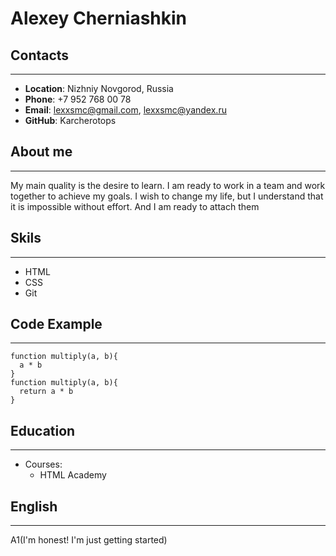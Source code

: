 # Alexey Cherniashkin
## Contacts 
---
* __Location__: Nizhniy Novgorod, Russia
* __Phone__: +7 952 768 00 78
* __Email__: lexxsmc@gmail.com, lexxsmc@yandex.ru
* __GitHub__: Karcherotops
## About me
---
My main quality is the desire to learn. I am ready to work in a team and work together to achieve my goals. I wish to change my life, but I understand that it is impossible without effort. And I am ready to attach them
## Skils 
---
* HTML
* CSS
* Git
## Code Example 
---
```
function multiply(a, b){
  a * b
}
function multiply(a, b){
  return a * b
}
```
## Education
---
* Courses:
    * HTML Academy
## English
---
A1(I'm honest! I'm just getting started)




    
